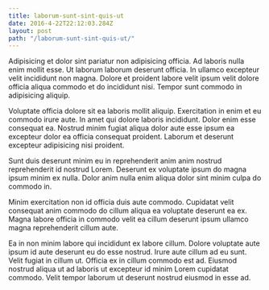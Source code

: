 ```yaml
---
title: laborum-sunt-sint-quis-ut
date: 2016-4-22T22:12:03.284Z
layout: post
path: "/laborum-sunt-sint-quis-ut/"
---
```


Adipisicing et dolor sint pariatur non adipisicing officia. Ad laboris nulla enim mollit esse. Ut laborum laborum deserunt officia. In ullamco excepteur velit incididunt non magna. Dolore et proident labore velit ipsum velit dolore officia aliqua commodo et do incididunt nisi. Tempor sunt commodo in adipisicing aliquip.

Voluptate officia dolore sit ea laboris mollit aliquip. Exercitation in enim et eu commodo irure aute. In amet qui dolore laboris incididunt. Dolor enim esse consequat ea. Nostrud minim fugiat aliqua dolor aute esse ipsum ea excepteur dolor ea officia consequat proident. Laborum et deserunt excepteur adipisicing nisi proident.

Sunt duis deserunt minim eu in reprehenderit anim anim nostrud reprehenderit id nostrud Lorem. Deserunt ex voluptate ipsum do magna ipsum minim ex nulla. Dolor anim nulla enim aliqua dolor sint minim culpa do commodo in.

Minim exercitation non id officia duis aute commodo. Cupidatat velit consequat anim commodo do cillum aliqua ea voluptate deserunt ea ex. Magna labore officia in commodo velit ea cillum deserunt ipsum ullamco magna reprehenderit cillum aute.

Ea in non minim labore qui incididunt ex labore cillum. Dolore voluptate aute ipsum id aute deserunt eu do esse nostrud. Irure aute cillum ad eu sunt. Velit fugiat in cillum ut. Officia ex in cillum commodo est ad. Eiusmod nostrud aliqua ut ad laboris ut excepteur id minim Lorem cupidatat commodo. Velit tempor laborum ut deserunt nostrud eiusmod in esse ad.